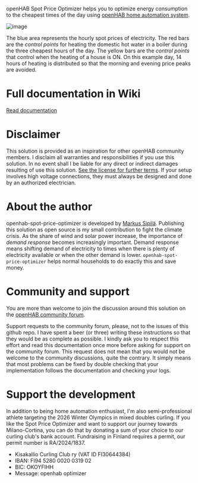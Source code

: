 openHAB Spot Price Optimizer helps you to optimize energy consumption to the cheapest times of the day using [openHAB home automation system](https://www.openhab.org/).

![image](https://github.com/masipila/openhab-spot-price-optimizer/assets/20110757/879e3ac7-a155-42c9-8402-175ad990087b)

The blue area represents the hourly spot prices of electricity. The red bars are the _control points_ for heating the domestic hot water in a boiler during the three cheapest hours of the day. The yellow bars are the _control points_ that control when the heating of a house is ON. On this example day, 14 hours of heating is distributed so that the morning and evening price peaks are avoided.

# Full documentation in Wiki
[Read documentation](https://github.com/masipila/openhab-spot-price-optimizer/wiki)

# Disclaimer
This solution is provided as an inspiration for other openHAB community members. I disclaim all warranties and responsibilities if you use this solution. In no event shall I be liable for any direct or indirect damages resulting of use this solution. [See the license for further terms](https://github.com/masipila/openhab-spot-price-optimizer/blob/main/LICENSE). If your setup involves high voltage connections, they must always be designed and done by an authorized electrician.

# About the author
openhab-spot-price-optimizer is developed by [Markus Sipilä](https://fi.linkedin.com/in/markussipila). Publishing this solution as open source is my small contribution to fight the climate crisis. As the share of wind and solar power increase, the importance of _demand response_ becomes increasingly important. Demand response means shifting demand of electricity to times when there is plenty of electricity available or when the other demand is lower. `openhab-spot-price-optimizer` helps normal households to do exactly this and save money.

# Community and support
You are more than welcome to join the discussion around this solution on the [openHAB community forum](https://community.openhab.org/t/control-a-water-heater-and-ground-source-heat-pump-based-on-cheap-hours-of-spot-priced-electricity/136566).

Support requests to the community forum, please, not to the issues of this github repo. I have spent a beer (or three) writing these instructions so that they would be as complete as possible. I kindly ask you to respect this effort and read this documentation once more before asking for support on the community forum. This request does not mean that you would not be welcome to the community discussions, quite the contrary. It simply means that most problems can be fixed by double checking that your implementation follows the documentation and checking your logs.

# Support the development
In addition to being home automation enthusiast, I'm also semi-professional athlete targeting the 2026 Winter Olympics in mixed doubles curling. If you like the Spot Price Optimizer and want to support our journey towards Milano-Cortina, you can do that by donating a sum of your choice to our curling club's bank account. Fundraising in Finland requires a permit, our permit number is RA/2024/1837.
* Kisakallio Curling Club ry (VAT ID FI30644384)
* IBAN: FI94 5280 0020 0319 02
* BIC: OKOYFIHH
* Message: openhab optimizer

